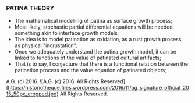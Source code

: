 ### PATINA THEORY
* The mathematical modelling of patina as surface growth process;
* Most likely, stochastic partial differential equations will be needed, something akin to interface growth models;
* The idea is to model patination as oxidation, as a rust growth process, as physical "incrustation";
* Once we adequately understand the patina growth model, it can be linked to functions of the value of patinated cultural artifacts;
* That is to say, I conjecture that there is a functional relation between the patination process and the value equation of patinated objects;

A.G. (c) 2016. ![A.G. (c) 2016. All Rights Reserved]
(https://historiotheque.files.wordpress.com/2016/11/ag_signature_official_2015_50px_cropped.jpg) All Rights Reserved.
